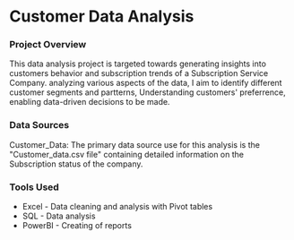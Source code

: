 # Customer Data Analysis

### Project Overview

This data analysis project is targeted towards generating insights into customers behavior and subscription trends of a Subscription Service Company. analyzing various aspects of the data, I aim to identify different customer segments and partterns, Understanding customers' preferrence, enabling data-driven decisions to be made.

### Data Sources

Customer_Data: The primary data source use for this analysis is the "Customer_data.csv file" containing detailed information on the Subscription status of the company.

### Tools Used

- Excel - Data cleaning and analysis with Pivot tables
- SQL - Data analysis
- PowerBI - Creating of reports
